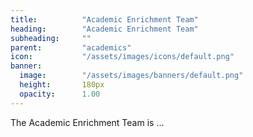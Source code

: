 ```yaml
---
title:          "Academic Enrichment Team"
heading:        "Academic Enrichment Team"
subheading:     ""
parent:         "academics"
icon:           "/assets/images/icons/default.png"
banner:
  image:        "/assets/images/banners/default.png"
  height:       180px
  opacity:      1.00
---
```


The Academic Enrichment Team is ...
